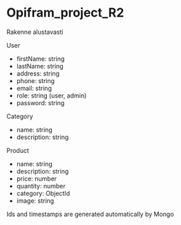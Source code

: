 # Opifram_project_R2

Rakenne alustavasti

User
- firstName: string
- lastName: string
- address: string
- phone: string
- email: string
- role: string (user, admin)
- password: string

Category
- name: string
- description: string

Product
- name: string
- description: string
- price: number
- quantity: number
- category: ObjectId
- image: string

Ids and timestamps are generated automatically by Mongo
